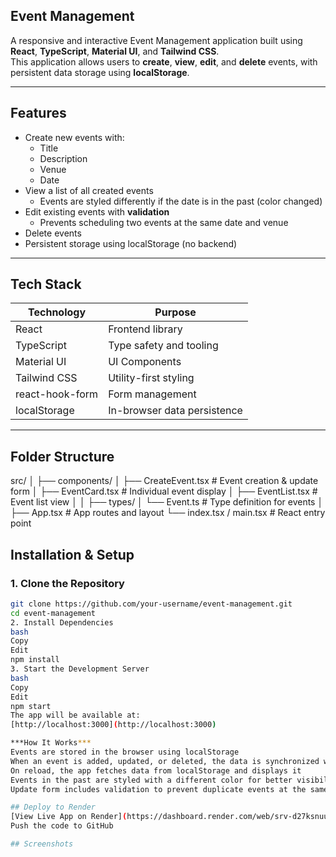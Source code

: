 ## Event Management 

A responsive and interactive Event Management application built using **React**, **TypeScript**, **Material UI**, and **Tailwind CSS**.  
This application allows users to **create**, **view**, **edit**, and **delete** events, with persistent data storage using **localStorage**.

---

##  Features

- Create new events with:
  - Title
  - Description
  - Venue
  - Date
- View a list of all created events
  - Events are styled differently if the date is in the past (color changed)
- Edit existing events with **validation**
  - Prevents scheduling two events at the same date and venue
- Delete events
- Persistent storage using localStorage (no backend)


---

##  Tech Stack

| Technology     | Purpose                     |
|----------------|-----------------------------|
| React          | Frontend library            |
| TypeScript     | Type safety and tooling     |
| Material UI    | UI Components               |
| Tailwind CSS   | Utility-first styling       |
| react-hook-form| Form management             |
| localStorage   | In-browser data persistence |

---

##  Folder Structure

src/
│
├── components/
│ ├── CreateEvent.tsx # Event creation & update form
│ ├── EventCard.tsx # Individual event display
│ ├── EventList.tsx # Event list view
│ 
│
├── types/
│ └── Event.ts # Type definition for events
│
├── App.tsx # App routes and layout
└── index.tsx / main.tsx # React entry point


## Installation & Setup

### 1. Clone the Repository

```bash
git clone https://github.com/your-username/event-management.git
cd event-management
2. Install Dependencies
bash
Copy
Edit
npm install
3. Start the Development Server
bash
Copy
Edit
npm start
The app will be available at:
[http://localhost:3000](http://localhost:3000)

***How It Works***
Events are stored in the browser using localStorage
When an event is added, updated, or deleted, the data is synchronized with localStorage
On reload, the app fetches data from localStorage and displays it
Events in the past are styled with a different color for better visibility
Update form includes validation to prevent duplicate events at the same time & venue

## Deploy to Render
[View Live App on Render](https://dashboard.render.com/web/srv-d27ksnuuk2gs73eag8f0/deploys/dep-d27kso6uk2gs73eag8o0)
Push the code to GitHub

## Screenshots

 